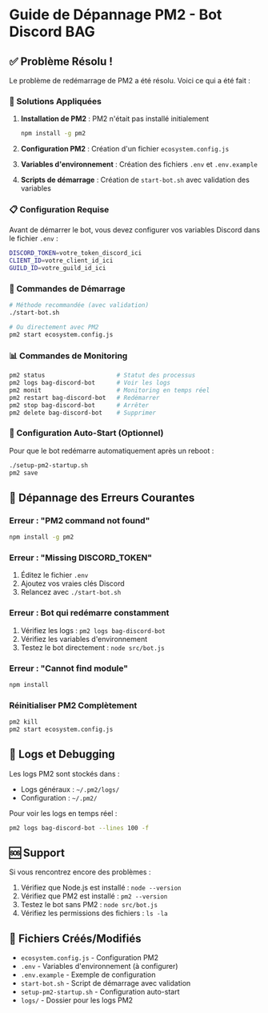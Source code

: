 # Guide de Dépannage PM2 - Bot Discord BAG

## ✅ Problème Résolu !

Le problème de redémarrage de PM2 a été résolu. Voici ce qui a été fait :

### 🔧 Solutions Appliquées

1. **Installation de PM2** : PM2 n'était pas installé initialement
   ```bash
   npm install -g pm2
   ```

2. **Configuration PM2** : Création d'un fichier `ecosystem.config.js`
3. **Variables d'environnement** : Création des fichiers `.env` et `.env.example`
4. **Scripts de démarrage** : Création de `start-bot.sh` avec validation des variables

### 📋 Configuration Requise

Avant de démarrer le bot, vous devez configurer vos variables Discord dans le fichier `.env` :

```bash
DISCORD_TOKEN=votre_token_discord_ici
CLIENT_ID=votre_client_id_ici
GUILD_ID=votre_guild_id_ici
```

### 🚀 Commandes de Démarrage

```bash
# Méthode recommandée (avec validation)
./start-bot.sh

# Ou directement avec PM2
pm2 start ecosystem.config.js
```

### 📊 Commandes de Monitoring

```bash
pm2 status                    # Statut des processus
pm2 logs bag-discord-bot      # Voir les logs
pm2 monit                     # Monitoring en temps réel
pm2 restart bag-discord-bot   # Redémarrer
pm2 stop bag-discord-bot      # Arrêter
pm2 delete bag-discord-bot    # Supprimer
```

### 🔄 Configuration Auto-Start (Optionnel)

Pour que le bot redémarre automatiquement après un reboot :

```bash
./setup-pm2-startup.sh
pm2 save
```

## 🚨 Dépannage des Erreurs Courantes

### Erreur : "PM2 command not found"
```bash
npm install -g pm2
```

### Erreur : "Missing DISCORD_TOKEN"
1. Éditez le fichier `.env`
2. Ajoutez vos vraies clés Discord
3. Relancez avec `./start-bot.sh`

### Erreur : Bot qui redémarre constamment
1. Vérifiez les logs : `pm2 logs bag-discord-bot`
2. Vérifiez les variables d'environnement
3. Testez le bot directement : `node src/bot.js`

### Erreur : "Cannot find module"
```bash
npm install
```

### Réinitialiser PM2 Complètement
```bash
pm2 kill
pm2 start ecosystem.config.js
```

## 📝 Logs et Debugging

Les logs PM2 sont stockés dans :
- Logs généraux : `~/.pm2/logs/`
- Configuration : `~/.pm2/`

Pour voir les logs en temps réel :
```bash
pm2 logs bag-discord-bot --lines 100 -f
```

## 🆘 Support

Si vous rencontrez encore des problèmes :
1. Vérifiez que Node.js est installé : `node --version`
2. Vérifiez que PM2 est installé : `pm2 --version`
3. Testez le bot sans PM2 : `node src/bot.js`
4. Vérifiez les permissions des fichiers : `ls -la`

## 📁 Fichiers Créés/Modifiés

- `ecosystem.config.js` - Configuration PM2
- `.env` - Variables d'environnement (à configurer)
- `.env.example` - Exemple de configuration
- `start-bot.sh` - Script de démarrage avec validation
- `setup-pm2-startup.sh` - Configuration auto-start
- `logs/` - Dossier pour les logs PM2